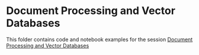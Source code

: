 # Document Processing and Vector Databases
This folder contains code and notebook examples for the session
[Document Processing and Vector Databases](https://molnarai.github.io/BuildingGenerativeAIBusinessSolutions/topics/topic-07/)
